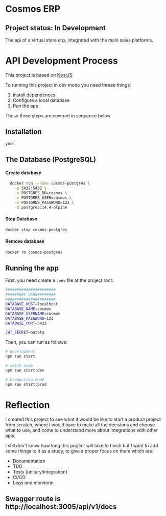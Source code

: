# Cosmos ERP

## Project status: In Development

The api of a virtual store erp, integrated with the main sales platforms.

# API Development Process

This project is based on [NestJS](https://docs.nestjs.com/)

To running this project in dev mode you need threee things:

1. install dependences
2. Configure a local database
3. Run the app

These three steps are covered in sequence below

## Installation

```bash
yarn
```

## The Database (PostgreSQL)

#### Create database

```bash
  docker run --name cosmos-postgres \
    -p 5432:5432 \
    -e POSTGRES_DB=cosmos \
    -e POSTGRES_USER=cosmos \
    -e POSTGRES_PASSWORD=123 \
    -d postgres:14.4-alpine
```

#### Stop Database

```bash
docker stop cosmos-postgres
```

#### Remove database

```bash
docker rm cosmos-postgres
```

## Running the app

First, you need create a `.env` file at the project root:

```bash
######################
######ENV VARS########
######################
DATABASE_HOST=localhost
DATABASE_NAME=cosmos
DATABASE_USERNAME=cosmos
DATABASE_PASSWORD=123
DATABASE_PORT=5432

JWT_SECRET=batata
```

Then, you can run as follows:

```bash
# development
npm run start

# watch mode
npm run start:dev

# production mode
npm run start:prod

```

# Reflection

I created this project to see what it would be like to start a product project from scratch, where I would have to make all the decisions and choose what to use, and come to understand more about integrations with other apis.

I still don't know how long this project will take to finish but I want to add some things to it as a study, to give a proper focus on them which are:

- Documentation
- TDD
- Tests (unitary/integration)
- CI/CD
- Logs and monitorin

## Swagger route is http://localhost:3005/api/v1/docs
